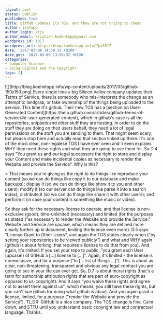 ```yaml
---
layout: post
status: publish
published: true
title: github updates its TOS, and they are not trying to cheat
author: isotopp
author_login: kris
author_email: kristian.koehntopp@gmail.com
wordpress_id: 1017
wordpress_url: http://blog.koehntopp.info/?p=1017
date: '2017-03-09 14:59:32 +0100'
date_gmt: '2017-03-09 13:59:32 +0100'
categories:
- Computer Science
- Going Digital and the Copyright
tags: []
---
```

<p> ![](http://blog.koehntopp.info/wp-content/uploads/2017/03/github-150x150.png) Every single time a big Silicon Valley company updates their Terms of Service, there is somebody who mis-interprets the change as an attempt to landgrab, or take ownership of the things being uploaded to the service. This time it's github.<!--more--> Their new TOS has a [section on User-Generated Content](https://help.github.com/articles/github-terms-of-service/#d-user-generated-content), which in github's case is all the repositories, snippets and other stuff they are hosting. In order to do the stuff they are doing on their users behalf, they need a lot of legal permissions on the stuff you are sending to them. That might seem scary, but please stop here and actually read that section linked up there. It's one of the most clear, non-legalese TOS I have ever seen and it even explains WHY they need these rights and what they are going to use them for. So D.4 says "You grant us and our legal successors the right to store and display your Content and make incidental copies as necessary to render the Website and provide the Service". Why is this? </p>
<p>> That means you're giving us the right to do things like reproduce your content (so we can do things like copy it to our database and make backups); display it (so we can do things like show it to you and other users); modify it (so our server can do things like parse it into a search index); distribute it (so we can do things like share it with other users); and perform it (in case your content is something like music or video).</p>
<p> So they ask for the necessary license to operate, and that license is non-exclusive (good), time-unlimited (necessary) and limited (for the purposes as stated ("as necessary to render the Website and provide the Service." Website and Service are upcase, which means they are defined more clearly further up in document, limiting the license even more). D.5 says "License Grant to Other Users", and again the TOS states clearly when ("by setting your repositories to be viewed publicly") and what and WHY again (github is about forking, that requires a license to do that from you). And again, it's limited: If you set your repo to public, "you grant each User (upcase!) of GitHub a [...] license to [...]". Again, it's limited - the license is nonexclusive, and for a purpose ("to [... list of things ...]"). This is about as clear, non-threatening, transparent and obvious any legal contract you are going to see in your life can ever get. So, D.7 is about moral rights (that's a term for authorship attribution rights that are part of euro-copyright as opposed to us-copyright). And it says "you waive these rights and agree not to assert them against us", which means, you still have these rights, but you can't sue github for doing what github is about. And you again grant a license, limited, for a purpose ("render the Website and provide the Service"). TL;DR: GitHub is a nice company. The TOS change is fine. Calm down, and STFU until you understand basic copyright law and contractual language. Thanks.</p>
